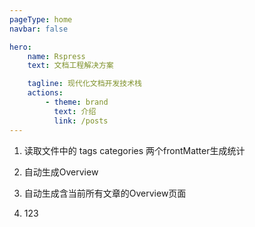 ```yaml
---
pageType: home
navbar: false

hero:
    name: Rspress
    text: 文档工程解决方案

    tagline: 现代化文档开发技术栈
    actions:
        - theme: brand
          text: 介绍
          link: /posts
---
```


1. 读取文件中的 tags categories 两个frontMatter生成统计

2. 自动生成Overview

3. 自动生成含当前所有文章的Overview页面

4. 123

